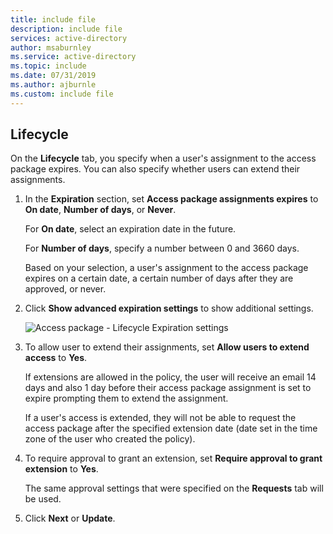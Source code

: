 ```yaml
---
title: include file
description: include file
services: active-directory
author: msaburnley
ms.service: active-directory
ms.topic: include
ms.date: 07/31/2019
ms.author: ajburnle
ms.custom: include file
---
```


## Lifecycle

On the **Lifecycle** tab, you specify when a user's assignment to the access package expires. You can also specify whether users can extend their assignments.

1. In the **Expiration** section, set **Access package assignments expires** to **On date**, **Number of days**, or **Never**.

    For **On date**, select an expiration date in the future.

    For **Number of days**, specify a number between 0 and 3660 days.

    Based on your selection, a user's assignment to the access package expires on a certain date, a certain number of days after they are approved, or never.

1. Click **Show advanced expiration settings** to show additional settings.

    ![Access package - Lifecycle Expiration settings](./media/active-directory-entitlement-management-lifecycle-policy/expiration.png)

1. To allow user to extend their assignments, set **Allow users to extend access** to **Yes**.

    If extensions are allowed in the policy, the user will receive an email 14 days and also 1 day before their access package assignment is set to expire prompting them to extend the assignment.

    If a user's access is extended, they will not be able to request the access package after the specified extension date (date set in the time zone of the user who created the policy).

1. To require approval to grant an extension, set **Require approval to grant extension** to **Yes**.

    The same approval settings that were specified on the **Requests** tab will be used.

1. Click **Next** or **Update**.
